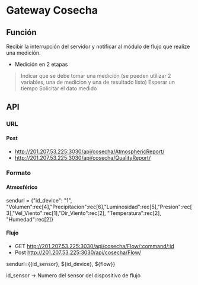 # Gateway Cosecha

## Función
Recibir la interrupción del servidor y notificar al módulo de flujo que realize una medición.
- Medición en 2 etapas
> Indicar que se debe tomar una medición (se pueden utilizar 2 variables, una de medicion y una de resultado listo)
> Esperar un tiempo
> Solicitar el dato medido


## API

### URL
#### Post
- http://201.207.53.225:3030/api/cosecha/AtmosphericReport/
- http://201.207.53.225:3030/api/cosecha/QualityReport/

### Formato
#### Atmosférico
sendurl = {"id_device": "1", "Volumen":rec[4],"Precipitacion":rec[6],"Luminosidad":rec[5],"Presion":rec[3],"Vel_Viento":rec[1],"Dir_Viento":rec[2], "Temperatura":rec[2], "Humedad":rec[2]}
#### Flujo
- GET
http://201.207.53.225:3030/api/cosecha/Flow/:command/:id
- Post
http://201.207.53.225:3030/api/cosecha/Flow/

sendurl={{id_sensor}, ${id_device}, ${flow}}

id_sensor -> Numero del sensor del dispositivo de flujo 

